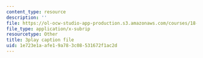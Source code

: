 ```yaml
---
content_type: resource
description: ''
file: https://ol-ocw-studio-app-production.s3.amazonaws.com/courses/18-01sc-single-variable-calculus-fall-2010/1e723e1aafe19a783c08531672f1ac2d_KhwQKE_tld0.srt
file_type: application/x-subrip
resourcetype: Other
title: 3play caption file
uid: 1e723e1a-afe1-9a78-3c08-531672f1ac2d
---
```


